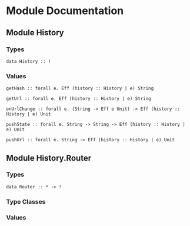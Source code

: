 # Module Documentation

## Module History

### Types

    data History :: !


### Values

    getHash :: forall e. Eff (history :: History | e) String

    getUrl :: forall e. Eff (history :: History | e) String

    onUrlChange :: forall e. (String -> Eff e Unit) -> Eff (history :: History | e) Unit

    pushState :: forall e. String -> String -> Eff (history :: History | e) Unit

    pushUrl :: forall e. String -> Eff (history :: History | e) Unit


## Module History.Router

### Types

    data Router :: * -> !


### Type Classes


### Values